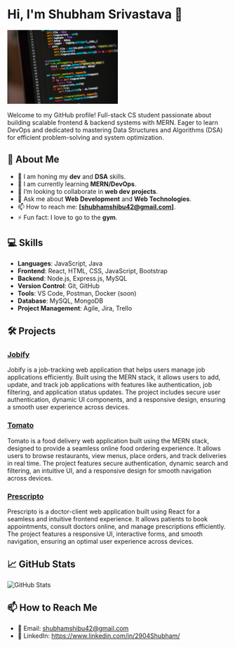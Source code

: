 # Hi, I'm Shubham Srivastava 👋

<div style="position: relative; display: inline-block;">
  <img src="Coding_Image.jpeg" alt="Background Image" style="width: 50%; height: 50%;">
  <div style="position: absolute; top: 50%; left: 50%; transform: translate(-50%, -50%); color: white; font-size: 24px; font-weight: bold;">
    
  </div>
</div>


Welcome to my GitHub profile! Full-stack CS student passionate about building scalable frontend & backend systems with MERN. Eager to learn DevOps and dedicated to mastering Data Structures and Algorithms (DSA) for efficient problem-solving and system optimization.

## 🚀 About Me

- 🔭 I am honing my **dev** and **DSA** skills.
- 🌱 I am currently learning **MERN/DevOps**.
- 👯 I’m looking to collaborate in **web dev projects**.
- 💬 Ask me about **Web Development** and **Web Technologies**.
- 📫 How to reach me: **[shubhamshibu42@gmail.com]**.
- ⚡ Fun fact: I love to go to the **gym**.

  
## 💻 Skills

- **Languages**: JavaScript, Java
- **Frontend**: React, HTML, CSS, JavaScript, Bootstrap
- **Backend**: Node.js, Express.js, MySQL
- **Version Control**: Git, GitHub
- **Tools**: VS Code, Postman, Docker (soon)
- **Database**: MySQL, MongoDB
- **Project Management**: Agile, Jira, Trello

## 🛠️ Projects

### [Jobify](https://github.com/sh2904ubham/Jobify_JAN)
Jobify is a job-tracking web application that helps users manage job applications efficiently. Built using the MERN stack, it allows users to add, update, and track job applications with features like authentication, job filtering, and application status updates. The project includes secure user authentication, dynamic UI components, and a responsive design, ensuring a smooth user experience across devices.

### [Tomato](https://food-deli-frontend-pc8p.onrender.com/)
Tomato is a food delivery web application built using the MERN stack, designed to provide a seamless online food ordering experience. It allows users to browse restaurants, view menus, place orders, and track deliveries in real time. The project features secure authentication, dynamic search and filtering, an intuitive UI, and a responsive design for smooth navigation across devices.

### [Prescripto](https://medinote-cajeta-fec684.netlify.app/)
Prescripto is a doctor-client web application built using React for a seamless and intuitive frontend experience. It allows patients to book appointments, consult doctors online, and manage prescriptions efficiently. The project features a responsive UI, interactive forms, and smooth navigation, ensuring an optimal user experience across devices.



## 📈 GitHub Stats

![GitHub Stats](https://github-readme-stats.vercel.app/api?username=sh2904ubham&show_icons=true&hide_title=true)

## 📫 How to Reach Me

- 📧 Email: shubhamshibu42@gmail.com
- 💼 LinkedIn: https://www.linkedin.com/in/2904Shubham/

